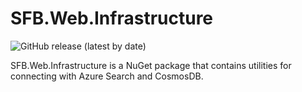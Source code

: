 # SFB.Web.Infrastructure
![GitHub release (latest by date)](https://img.shields.io/github/v/release/DFEAGILEDEVOPS/SFB.Web.Infrastructure)

SFB.Web.Infrastructure is a NuGet package that contains utilities for connecting with Azure Search and CosmosDB.

